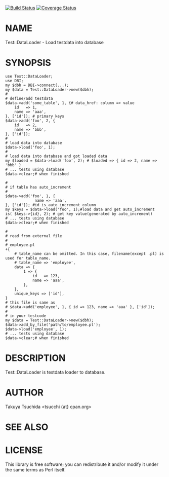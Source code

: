 [![Build Status](https://travis-ci.org/tsucchi/p5-Test-DataLoader.svg?branch=master)](https://travis-ci.org/tsucchi/p5-Test-DataLoader) [![Coverage Status](https://img.shields.io/coveralls/tsucchi/p5-Test-DataLoader/master.svg?style=flat)](https://coveralls.io/r/tsucchi/p5-Test-DataLoader?branch=master)
# NAME

Test::DataLoader - Load testdata into database

# SYNOPSIS

    use Test::DataLoader;
    use DBI;
    my $dbh = DBI->connect(...);
    my $data = Test::DataLoader->new($dbh);
    #
    # define/add testdata
    $data->add('some_table', 1, {# data_href: column => value
        id   => 1, 
        name => 'aaa',
    }, ['id']); # primary keys
    $data->add('foo', 2, {
        id   => 2,
        name => 'bbb',
    }, ['id']);
    #
    # load data into database
    $data->load('foo', 1); 
    #
    # load data into database and got loaded data
    my $loaded = $data->load('foo', 2); # $loaded => { id => 2, name => 'bbb' }
    # ... tests using database
    $data->clear;# when finished

    #
    # if table has auto_increment
    #
    $data->add('foo', 1, {
                 name => 'aaa',
    }, ['id']); #id is auto_increment column
    my $keys = $data->load('foo', 1);#load data and get auto_increment
    is( $keys->{id}, 2); # get key value(generated by auto_increment)
    # ... tests using database
    $data->clear;# when finished

    #
    # read from external file
    #
    # employee.pl
    +{
        # table_name can be omitted. In this case, filename(except .pl) is used for table_name.
        # table_name => 'employee',
        data => {
            1 => {
                id   => 123,
                name => 'aaa',
            },
        },
        unique_keys => ['id'],
    }
    # this file is same as 
    # $data->add('employee', 1, { id => 123, name => 'aaa' }, ['id']);
    #
    # in your testcode
    my $data = Test::DataLoader->new($dbh);
    $data->add_by_file('path/to/employee.pl');
    $data->load('employee', 1);
    # ... tests using database
    $data->clear;# when finished

# DESCRIPTION

Test::DataLoader is testdata loader to database.

# AUTHOR

Takuya Tsuchida <tsucchi {at} cpan.org>

# SEE ALSO

# LICENSE

This library is free software; you can redistribute it and/or modify
it under the same terms as Perl itself.
